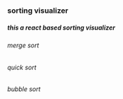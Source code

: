 ### sorting visualizer

##### this a react based sorting visualizer


###### merge sort
###### quick sort
###### bubble sort

